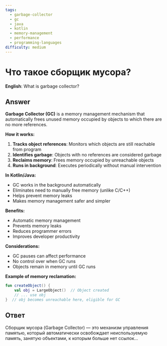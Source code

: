 ```yaml
---
tags:
  - garbage-collector
  - gc
  - java
  - kotlin
  - memory-management
  - performance
  - programming-languages
difficulty: medium
---
```


# Что такое сборщик мусора?

**English**: What is garbage collector?

## Answer

**Garbage Collector (GC)** is a memory management mechanism that automatically frees unused memory occupied by objects to which there are no more references.

**How it works:**

1. **Tracks object references**: Monitors which objects are still reachable from program
2. **Identifies garbage**: Objects with no references are considered garbage
3. **Reclaims memory**: Frees memory occupied by unreachable objects
4. **Runs in background**: Executes periodically without manual intervention

**In Kotlin/Java:**
- GC works in the background automatically
- Eliminates need to manually free memory (unlike C/C++)
- Helps prevent memory leaks
- Makes memory management safer and simpler

**Benefits:**
- Automatic memory management
- Prevents memory leaks
- Reduces programmer errors
- Improves developer productivity

**Considerations:**
- GC pauses can affect performance
- No control over when GC runs
- Objects remain in memory until GC runs

**Example of memory reclamation:**
```kotlin
fun createObject() {
    val obj = LargeObject()  // Object created
    // ... use obj
}  // obj becomes unreachable here, eligible for GC
```

## Ответ

Сборщик мусора (Garbage Collector) — это механизм управления памятью, который автоматически освобождает неиспользуемую память, занятую объектами, к которым больше нет ссылок...

